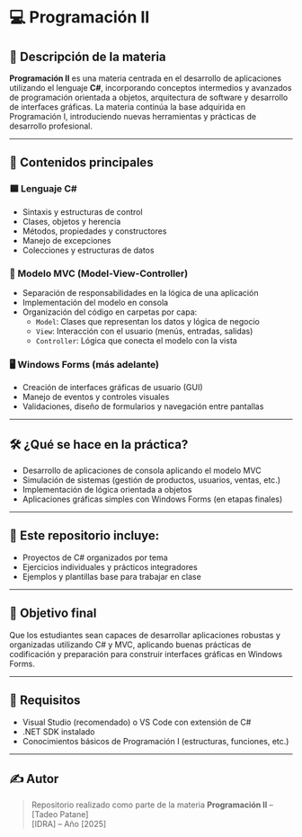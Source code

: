 # 💻 Programación II

## 📘 Descripción de la materia

**Programación II** es una materia centrada en el desarrollo de aplicaciones utilizando el lenguaje **C#**, incorporando conceptos intermedios y avanzados de programación orientada a objetos, arquitectura de software y desarrollo de interfaces gráficas. La materia continúa la base adquirida en Programación I, introduciendo nuevas herramientas y prácticas de desarrollo profesional.

---

## 🧠 Contenidos principales

### 🟦 Lenguaje C#
- Sintaxis y estructuras de control
- Clases, objetos y herencia
- Métodos, propiedades y constructores
- Manejo de excepciones
- Colecciones y estructuras de datos

### 🧱 Modelo MVC (Model-View-Controller)
- Separación de responsabilidades en la lógica de una aplicación
- Implementación del modelo en consola
- Organización del código en carpetas por capa:
  - `Model`: Clases que representan los datos y lógica de negocio
  - `View`: Interacción con el usuario (menús, entradas, salidas)
  - `Controller`: Lógica que conecta el modelo con la vista

### 🖥️ Windows Forms (más adelante)
- Creación de interfaces gráficas de usuario (GUI)
- Manejo de eventos y controles visuales
- Validaciones, diseño de formularios y navegación entre pantallas

---

## 🛠️ ¿Qué se hace en la práctica?

- Desarrollo de aplicaciones de consola aplicando el modelo MVC
- Simulación de sistemas (gestión de productos, usuarios, ventas, etc.)
- Implementación de lógica orientada a objetos
- Aplicaciones gráficas simples con Windows Forms (en etapas finales)

---

## 📁 Este repositorio incluye:

- Proyectos de C# organizados por tema
- Ejercicios individuales y prácticos integradores
- Ejemplos y plantillas base para trabajar en clase

---

## 🎯 Objetivo final

Que los estudiantes sean capaces de desarrollar aplicaciones robustas y organizadas utilizando C# y MVC, aplicando buenas prácticas de codificación y preparación para construir interfaces gráficas en Windows Forms.

---

## 🔧 Requisitos

- Visual Studio (recomendado) o VS Code con extensión de C#
- .NET SDK instalado
- Conocimientos básicos de Programación I (estructuras, funciones, etc.)

---

## ✍️ Autor

> Repositorio realizado como parte de la materia **Programación II** – [Tadeo Patane]  
> [IDRA] – Año [2025]